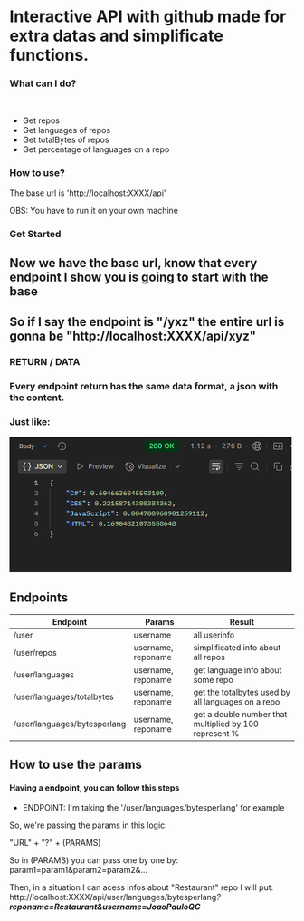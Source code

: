 # Interactive API with github made for extra datas and simplificate functions.

### What can I do?

<br>


- Get repos
- Get languages of repos
- Get totalBytes of repos
- Get percentage of languages on a repo


### How to use?

The base url is 'http://localhost:XXXX/api'

OBS: You have to run it on your own machine



### Get Started

## Now we have the base url, know that every endpoint I show you is going to start with the base
## So if I say the endpoint is "/yxz" the entire url is gonna be "http://localhost:XXXX/api/xyz"

### RETURN / DATA

### Every endpoint return has the same data format, a json with the content.
### Just like:
<img src="assets/datajson.png">
<br>

## Endpoints

| Endpoint                     | Params             | Result                                                 |
|------------------------------|--------------------|--------------------------------------------------------|
| /user                        | username           | all userinfo                                           |
| /user/repos                  | username, reponame | simplificated info about all repos                     |
| /user/languages              | username, reponame | get language info about some repo                      |
| /user/languages/totalbytes   | username, reponame | get the totalbytes used by all languages on a repo     |
| /user/languages/bytesperlang | username, reponame | get a double number that multiplied by 100 represent % |


## How to use the params

#### Having a endpoint, you can follow this steps

- ENDPOINT: I'm taking the '/user/languages/bytesperlang' for example


So, we're passing the params in this logic:

"URL" + "?" + (PARAMS)

So in (PARAMS) you can pass one by one by:
param1=param1&param2=param2&...

Then, in a situation I can acess infos about "Restaurant" repo I will put:
http://localhost:XXXX/api/user/languages/bytesperlang<i>?<i/><b>reponame=Restaurant&username=JoaoPauloQC<b/>